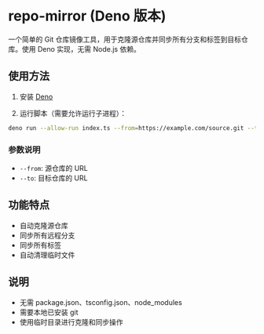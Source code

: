 # repo-mirror (Deno 版本)

一个简单的 Git 仓库镜像工具，用于克隆源仓库并同步所有分支和标签到目标仓库。使用 Deno 实现，无需 Node.js 依赖。

## 使用方法

1. 安装 [Deno](https://deno.com/manual/getting_started/installation)

2. 运行脚本（需要允许运行子进程）：

```sh
deno run --allow-run index.ts --from=https://example.com/source.git --to=https://example.com/target.git
```

### 参数说明
- `--from`: 源仓库的 URL
- `--to`: 目标仓库的 URL

## 功能特点
- 自动克隆源仓库
- 同步所有远程分支
- 同步所有标签
- 自动清理临时文件

## 说明
- 无需 package.json、tsconfig.json、node_modules
- 需要本地已安装 git
- 使用临时目录进行克隆和同步操作
